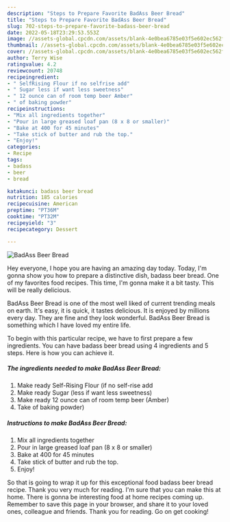 ```yaml
---
description: "Steps to Prepare Favorite BadAss Beer Bread"
title: "Steps to Prepare Favorite BadAss Beer Bread"
slug: 702-steps-to-prepare-favorite-badass-beer-bread
date: 2022-05-18T23:29:53.553Z
image: //assets-global.cpcdn.com/assets/blank-4e0bea6785e03f5e602ec562f230caae08da540cada707380b4fe1bbebba43da.png
thumbnail: //assets-global.cpcdn.com/assets/blank-4e0bea6785e03f5e602ec562f230caae08da540cada707380b4fe1bbebba43da.png
cover: //assets-global.cpcdn.com/assets/blank-4e0bea6785e03f5e602ec562f230caae08da540cada707380b4fe1bbebba43da.png
author: Terry Wise
ratingvalue: 4.2
reviewcount: 20748
recipeingredient:
- " SelfRising Flour if no selfrise add"
- " Sugar less if want less sweetness"
- " 12 ounce can of room temp beer Amber"
- " of baking powder"
recipeinstructions:
- "Mix all ingredients together"
- "Pour in large greased loaf pan (8 x 8 or smaller)"
- "Bake at 400 for 45 minutes"
- "Take stick of butter and rub the top."
- "Enjoy!"
categories:
- Recipe
tags:
- badass
- beer
- bread

katakunci: badass beer bread 
nutrition: 185 calories
recipecuisine: American
preptime: "PT36M"
cooktime: "PT32M"
recipeyield: "3"
recipecategory: Dessert

---
```



![BadAss Beer Bread](//assets-global.cpcdn.com/assets/blank-4e0bea6785e03f5e602ec562f230caae08da540cada707380b4fe1bbebba43da.png)

Hey everyone, I hope you are having an amazing day today. Today, I'm gonna show you how to prepare a distinctive dish, badass beer bread. One of my favorites food recipes. This time, I'm gonna make it a bit tasty. This will be really delicious.

BadAss Beer Bread is one of the most well liked of current trending meals on earth. It's easy, it is quick, it tastes delicious. It is enjoyed by millions every day. They are fine and they look wonderful. BadAss Beer Bread is something which I have loved my entire life.




To begin with this particular recipe, we have to first prepare a few ingredients. You can have badass beer bread using 4 ingredients and 5 steps. Here is how you can achieve it.

<!--inarticleads1-->

##### The ingredients needed to make BadAss Beer Bread:

1. Make ready  Self-Rising Flour (if no self-rise add
1. Make ready  Sugar (less if want less sweetness)
1. Make ready  12 ounce can of room temp beer (Amber)
1. Take  of baking powder)




<!--inarticleads2-->

##### Instructions to make BadAss Beer Bread:

1. Mix all ingredients together
1. Pour in large greased loaf pan (8 x 8 or smaller)
1. Bake at 400 for 45 minutes
1. Take stick of butter and rub the top.
1. Enjoy!




So that is going to wrap it up for this exceptional food badass beer bread recipe. Thank you very much for reading. I'm sure that you can make this at home. There is gonna be interesting food at home recipes coming up. Remember to save this page in your browser, and share it to your loved ones, colleague and friends. Thank you for reading. Go on get cooking!
